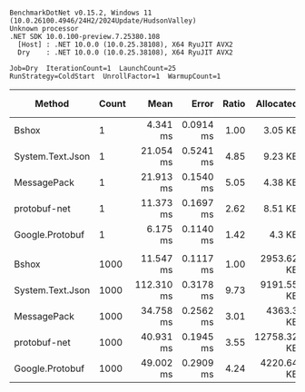 ```

BenchmarkDotNet v0.15.2, Windows 11 (10.0.26100.4946/24H2/2024Update/HudsonValley)
Unknown processor
.NET SDK 10.0.100-preview.7.25380.108
  [Host] : .NET 10.0.0 (10.0.25.38108), X64 RyuJIT AVX2
  Dry    : .NET 10.0.0 (10.0.25.38108), X64 RyuJIT AVX2

Job=Dry  IterationCount=1  LaunchCount=25
RunStrategy=ColdStart  UnrollFactor=1  WarmupCount=1

```
| Method           | Count |       Mean |     Error | Ratio |   Allocated | Alloc Ratio |
|------------------|-------|-----------:|----------:|------:|------------:|------------:|
| Bshox            | 1     |   4.341 ms | 0.0914 ms |  1.00 |     3.05 KB |        1.00 |
| System.Text.Json | 1     |  21.054 ms | 0.5241 ms |  4.85 |     9.23 KB |        3.03 |
| MessagePack      | 1     |  21.913 ms | 0.1540 ms |  5.05 |     4.38 KB |        1.44 |
| protobuf-net     | 1     |  11.373 ms | 0.1697 ms |  2.62 |     8.51 KB |        2.79 |
| Google.Protobuf  | 1     |   6.175 ms | 0.1140 ms |  1.42 |      4.3 KB |        1.41 |
|                  |       |            |           |       |             |             |
| Bshox            | 1000  |  11.547 ms | 0.1117 ms |  1.00 |  2953.62 KB |        1.00 |
| System.Text.Json | 1000  | 112.310 ms | 0.3178 ms |  9.73 |  9191.55 KB |        3.11 |
| MessagePack      | 1000  |  34.758 ms | 0.2562 ms |  3.01 |   4363.3 KB |        1.48 |
| protobuf-net     | 1000  |  40.931 ms | 0.1945 ms |  3.55 | 12758.32 KB |        4.32 |
| Google.Protobuf  | 1000  |  49.002 ms | 0.2909 ms |  4.24 |  4220.64 KB |        1.43 |
